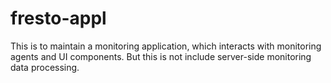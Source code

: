 fresto-appl
===========

This is to maintain a monitoring application, which interacts with monitoring agents and UI components.
But this is not include server-side monitoring data processing.
